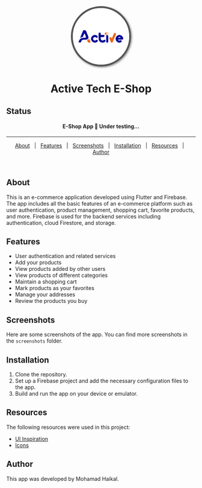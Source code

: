 <div align="center" id="top"> 
  <img src="https://github.com/Mohamad-Haikal/ActiveTech_flutter_shop/blob/master/assets/images/launcher-icon.png" alt="App Icon" width="150" height="150" style="border: 5px solid #555; border-radius: 50%; box-shadow: 2px 2px 5px #888;">
</div>



<h1 align="center">Active Tech E-Shop</h1>

<!-- <p align="center">
  <img alt="Github top language" src="https://img.shields.io/github/languages/top/rahul-badgujar/e_commerce_app_flutter?color=56BEB8">

  <img alt="Github language count" src="https://img.shields.io/github/languages/count/rahul-badgujar/e_commerce_app_flutter?color=56BEB8">

  <img alt="Repository size" src="https://img.shields.io/github/repo-size/rahul-badgujar/e_commerce_app_flutter?color=56BEB8">

  <img alt="License" src="https://img.shields.io/github/license/rahul-badgujar/e_commerce_app_flutter?color=56BEB8">
</p> -->

## Status

<h4 align="center">
	E-Shop App 🚀 Under testing...
</h4>

<hr>

<p align="center">
  <a href="#about">About</a> &#xa0; | &#xa0; 
  <a href="#features">Features</a> &#xa0; | &#xa0;
  <a href="#screenshots">Screenshots</a> &#xa0; | &#xa0;
  <a href="#installation">Installation</a> &#xa0; | &#xa0;
  <a href="#resources">Resources</a> &#xa0; | &#xa0;
  <a href="#author">Author</a>
</p>

<br>

## About

This is an e-commerce application developed using Flutter and Firebase. The app includes all the basic features of an e-commerce platform such as user authentication, product management, shopping cart, favorite products, and more. Firebase is used for the backend services including authentication, cloud Firestore, and storage.

## Features

- User authentication and related services
- Add your products
- View products added by other users
- View products of different categories
- Maintain a shopping cart
- Mark products as your favorites
- Manage your addresses
- Review the products you buy

## Screenshots

Here are some screenshots of the app. You can find more screenshots in the `screenshots` folder.

## Installation

1. Clone the repository.
2. Set up a Firebase project and add the necessary configuration files to the app.
3. Build and run the app on your device or emulator.

## Resources

The following resources were used in this project:

- [UI Inspiration](https://github.com/abuanwar072/E-commerce-Complete-Flutter-UI)
- [Icons](https://www.flaticon.com/)

## Author

This app was developed by Mohamad Haikal.
